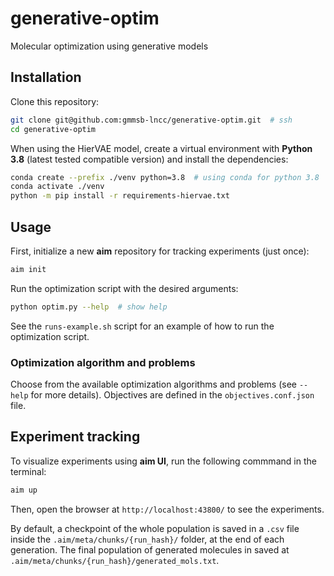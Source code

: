 # generative-optim
Molecular optimization using generative models

## Installation
Clone this repository:

```bash
git clone git@github.com:gmmsb-lncc/generative-optim.git  # ssh
cd generative-optim
```

When using the HierVAE model, create a virtual environment with **Python 3.8** (latest tested compatible version) and install the dependencies:

```bash
conda create --prefix ./venv python=3.8  # using conda for python 3.8
conda activate ./venv
python -m pip install -r requirements-hiervae.txt
```

## Usage
First, initialize a new **aim** repository for tracking experiments (just once):
```bash
aim init
```

Run the optimization script with the desired arguments:
```bash
python optim.py --help  # show help
```

See the `runs-example.sh` script for an example of how to run the optimization script.

### Optimization algorithm and problems
Choose from the available optimization algorithms and problems (see `--help` for more details). Objectives are defined in the `objectives.conf.json` file.

## Experiment tracking
To visualize experiments using **aim UI**, run the following commmand in the terminal:
```bash
aim up
```

Then, open the browser at `http://localhost:43800/` to see the experiments.

By default, a checkpoint of the whole population is saved in a `.csv` file inside the `.aim/meta/chunks/{run_hash}/` folder, at the end of each generation.
The final population of generated molecules in saved at `.aim/meta/chunks/{run_hash}/generated_mols.txt`.
